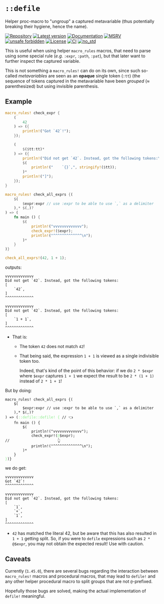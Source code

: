# `::defile`

Helper proc-macro to "ungroup" a captured metavariable (thus potentially breaking their hygiene, hence the name).

[![Repository](https://img.shields.io/badge/repository-GitHub-brightgreen.svg)](
https://github.com/danielhenrymantilla/defile.rs)
[![Latest version](https://img.shields.io/crates/v/defile.svg)](
https://crates.io/crates/defile)
[![Documentation](https://docs.rs/defile/badge.svg)](
https://docs.rs/defile)
[![MSRV](https://img.shields.io/badge/MSRV-1.54.0-white)](
https://gist.github.com/danielhenrymantilla/8e5b721b3929084562f8f65668920c33)
[![unsafe forbidden](https://img.shields.io/badge/unsafe-forbidden-success.svg)](
https://github.com/rust-secure-code/safety-dance/)
[![License](https://img.shields.io/crates/l/defile.svg)](
https://github.com/danielhenrymantilla/defile.rs/blob/master/LICENSE-ZLIB)
[![CI](https://github.com/danielhenrymantilla/defile.rs/workflows/CI/badge.svg)](
https://github.com/danielhenrymantilla/defile.rs/actions)
[![no_std](https://img.shields.io/badge/no_std-compatible-success.svg)](
https://github.com/rust-secure-code/safety-dance/)

<!-- Templated by `cargo-generate` using https://github.com/danielhenrymantilla/proc-macro-template -->

This is useful when using helper `macro_rules` macros, that need to parse using some special rule (_e.g._ `:expr`, `:path`, `:pat`), but that later want to further inspect the captured variable.

This is not something a `macro_rules!` can do on its own, since such so-called _metavariables_ are seen as an **opaque** single token (`:tt`) (the sequence of tokens captured in the metavariable have been _grouped_ (≈ parenthesized) but using invisible parenthesis.

## Example

```rust
macro_rules! check_expr {
    (
        42
    ) => ({
        println!("Got `42`!");
    });

    (
        $($tt:tt)*
    ) => ({
        println!("Did not get `42`. Instead, got the following tokens:\n[");
        $(
            println!("    `{}`,", stringify!($tt));
        )*
        println!("]");
    });
}

macro_rules! check_all_exprs {(
    $(
        $expr:expr // use :expr to be able to use `,` as a delimiter
    ),* $(,)?
) => (
    fn main () {
        $(
            println!("vvvvvvvvvvvvv");
            check_expr!($expr);
            println!("^^^^^^^^^^^^^\n");
        )*
    }
)}

check_all_exprs!(42, 1 + 1);
```

outputs:

```text
vvvvvvvvvvvvv
Did not get `42`. Instead, got the following tokens:
[
    `42`,
]
^^^^^^^^^^^^^

vvvvvvvvvvvvv
Did not get `42`. Instead, got the following tokens:
[
    `1 + 1`,
]
^^^^^^^^^^^^^
```

  - That is:

    - The token `42` does not match `42`!

    - That being said, the expression `1 + 1` is viewed as a single indivisible
      token too.

      Indeed, that's kind of the point of this behavior: if we do `2 * $expr`
      where `$expr` captures `1 + 1` we expect the result to be `2 * (1 + 1)`
      instead of `2 * 1 + 1`!

But by doing:

<pre><code>macro_rules! check_all_exprs {(
    $(
        $expr:expr // use :expr to be able to use `,` as a delimiter
    ),* $(,)?
) => (<span style="color: lightgreen">::defile::defile! {</span> // 👈
    fn main () {
        $(
            println!("vvvvvvvvvvvvv");
            check_expr!(<span style="color: lightgreen">@</span>$expr);
//                      👆
            println!("^^^^^^^^^^^^^\n");
        )*
    }
<span style="color: lightgreen">}</span>)}</code></pre>

we do get:

```text
vvvvvvvvvvvvv
Got `42`!
^^^^^^^^^^^^^

vvvvvvvvvvvvv
Did not get `42`. Instead, got the following tokens:
[
    `1`,
    `+`,
    `1`,
]
^^^^^^^^^^^^^
```

  - `42` has matched the literal 42, but be aware that this has also resulted
    in `1 + 1` getting split. So, if you were to `defile` expressions such as
    `2 * @$expr`, you may not obtain the expected result! Use with caution.

## Caveats

Currently (`1.45.0`), there are several bugs regarding the interaction between
`macro_rules!` macros and procedural macros, that may lead to `defile!` and any
other helper procedural macro to split groups that are not `@`-prefixed.

Hopefully those bugs are solved, making the actual implementation of `defile!`
meaningful.
